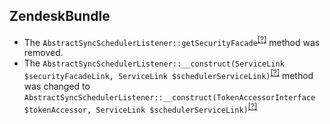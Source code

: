 ZendeskBundle
-------------
* The `AbstractSyncSchedulerListener::getSecurityFacade`<sup>[[?]](https://github.com/oroinc/OroCRMZendeskBundle/tree/2.2.0/EventListener/Doctrine/AbstractSyncSchedulerListener.php#L184 "Oro\Bundle\ZendeskBundle\EventListener\Doctrine\AbstractSyncSchedulerListener::getSecurityFacade")</sup> method was removed.
* The `AbstractSyncSchedulerListener::__construct(ServiceLink $securityFacadeLink, ServiceLink $schedulerServiceLink)`<sup>[[?]](https://github.com/oroinc/OroCRMZendeskBundle/tree/2.2.0/EventListener/Doctrine/AbstractSyncSchedulerListener.php#L45 "Oro\Bundle\ZendeskBundle\EventListener\Doctrine\AbstractSyncSchedulerListener")</sup> method was changed to `AbstractSyncSchedulerListener::__construct(TokenAccessorInterface $tokenAccessor, ServiceLink $schedulerServiceLink)`<sup>[[?]](https://github.com/oroinc/OroCRMZendeskBundle/tree/2.3.0/EventListener/Doctrine/AbstractSyncSchedulerListener.php#L36 "Oro\Bundle\ZendeskBundle\EventListener\Doctrine\AbstractSyncSchedulerListener")</sup>

